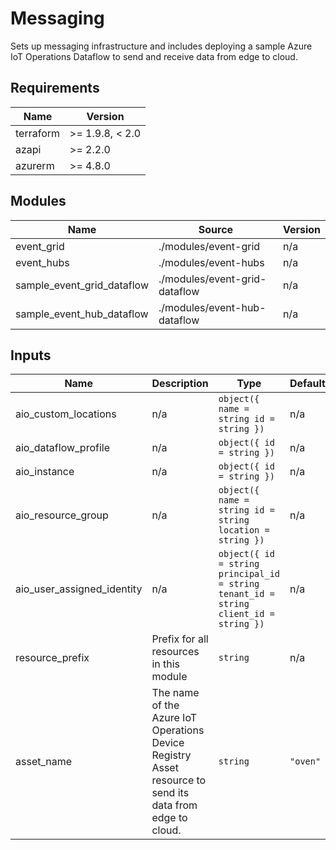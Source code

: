 <!-- BEGIN_TF_DOCS -->
<!-- markdown-table-prettify-ignore-start -->
# Messaging

Sets up messaging infrastructure and includes deploying a sample
Azure IoT Operations Dataflow to send and receive data from edge to cloud.

## Requirements

| Name | Version |
|------|---------|
| terraform | >= 1.9.8, < 2.0 |
| azapi | >= 2.2.0 |
| azurerm | >= 4.8.0 |

## Modules

| Name | Source | Version |
|------|--------|---------|
| event\_grid | ./modules/event-grid | n/a |
| event\_hubs | ./modules/event-hubs | n/a |
| sample\_event\_grid\_dataflow | ./modules/event-grid-dataflow | n/a |
| sample\_event\_hub\_dataflow | ./modules/event-hub-dataflow | n/a |

## Inputs

| Name | Description | Type | Default | Required |
|------|-------------|------|---------|:--------:|
| aio\_custom\_locations | n/a | ```object({ name = string id = string })``` | n/a | yes |
| aio\_dataflow\_profile | n/a | ```object({ id = string })``` | n/a | yes |
| aio\_instance | n/a | ```object({ id = string })``` | n/a | yes |
| aio\_resource\_group | n/a | ```object({ name = string id = string location = string })``` | n/a | yes |
| aio\_user\_assigned\_identity | n/a | ```object({ id = string principal_id = string tenant_id = string client_id = string })``` | n/a | yes |
| resource\_prefix | Prefix for all resources in this module | `string` | n/a | yes |
| asset\_name | The name of the Azure IoT Operations Device Registry Asset resource to send its data from edge to cloud. | `string` | `"oven"` | no |
<!-- markdown-table-prettify-ignore-end -->
<!-- END_TF_DOCS -->
